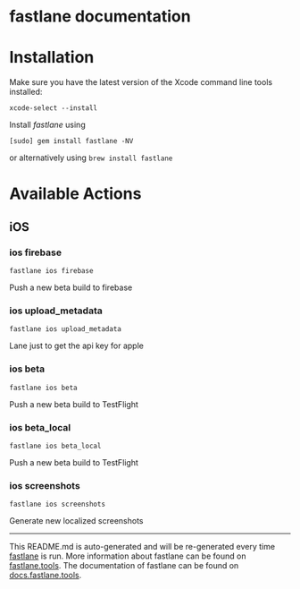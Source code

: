 fastlane documentation
================
# Installation

Make sure you have the latest version of the Xcode command line tools installed:

```
xcode-select --install
```

Install _fastlane_ using
```
[sudo] gem install fastlane -NV
```
or alternatively using `brew install fastlane`

# Available Actions
## iOS
### ios firebase
```
fastlane ios firebase
```
Push a new beta build to firebase
### ios upload_metadata
```
fastlane ios upload_metadata
```
Lane just to get the api key for apple
### ios beta
```
fastlane ios beta
```
Push a new beta build to TestFlight
### ios beta_local
```
fastlane ios beta_local
```
Push a new beta build to TestFlight
### ios screenshots
```
fastlane ios screenshots
```
Generate new localized screenshots

----

This README.md is auto-generated and will be re-generated every time [fastlane](https://fastlane.tools) is run.
More information about fastlane can be found on [fastlane.tools](https://fastlane.tools).
The documentation of fastlane can be found on [docs.fastlane.tools](https://docs.fastlane.tools).
